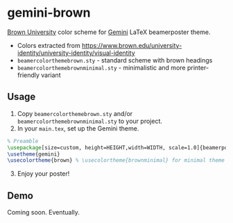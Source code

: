 # gemini-brown
[Brown University](https://www.brown.edu/) color scheme for [Gemini](https://github.com/anishathalye/gemini) LaTeX beamerposter theme.

- Colors extracted from https://www.brown.edu/university-identity/university-identity/visual-identity
- `beamercolorthemebrown.sty` - standard scheme with brown headings
- `beamercolorthemebrownminimal.sty` - minimalistic and more printer-friendly variant

## Usage

1. Copy `beamercolorthemebrown.sty` and/or `beamercolorthemebrownminimal.sty` to your project.
2. In your `main.tex`, set up the Gemini theme.
```tex
% Preamble
\usepackage[size=custom, height=HEIGHT,width=WIDTH, scale=1.0]{beamerposter} % Set HEIGHT and WIDTH in cm
\usetheme{gemini}
\usecolortheme{brown} % \usecolortheme{brownminimal} for minimal theme
```
3. Enjoy your poster!

## Demo

Coming soon. Eventually.